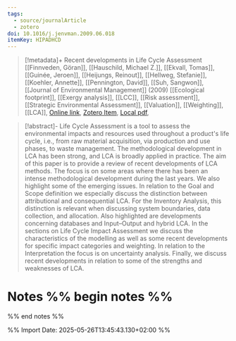 ```yaml
---
tags:
  - source/journalArticle
  - zotero
doi: 10.1016/j.jenvman.2009.06.018
itemKey: HIPADHCD
---
```

>[!metadata]+
> Recent developments in Life Cycle Assessment
> [[Finnveden, Göran]], [[Hauschild, Michael Z.]], [[Ekvall, Tomas]], [[Guinée, Jeroen]], [[Heijungs, Reinout]], [[Hellweg, Stefanie]], [[Koehler, Annette]], [[Pennington, David]], [[Suh, Sangwon]], 
> [[Journal of Environmental Management]] (2009)
> [[Ecological footprint]], [[Exergy analysis]], [[LCC]], [[Risk assessment]], [[Strategic Environmental Assessment]], [[Valuation]], [[Weighting]], [[LCA]], 
> [Online link](https://www.sciencedirect.com/science/article/pii/S0301479709002345), [Zotero Item](zotero://select/library/items/HIPADHCD), [Local pdf](file://C:/Users/aburg/Documents/references/zotero/storage/RQKGRV8T/Finnveden2009_Recentdevelopmentsa.pdf), 

>[!abstract]-
>Life Cycle Assessment is a tool to assess the environmental impacts and resources used throughout a product's life cycle, i.e., from raw material acquisition, via production and use phases, to waste management. The methodological development in LCA has been strong, and LCA is broadly applied in practice. The aim of this paper is to provide a review of recent developments of LCA methods. The focus is on some areas where there has been an intense methodological development during the last years. We also highlight some of the emerging issues. In relation to the Goal and Scope definition we especially discuss the distinction between attributional and consequential LCA. For the Inventory Analysis, this distinction is relevant when discussing system boundaries, data collection, and allocation. Also highlighted are developments concerning databases and Input–Output and hybrid LCA. In the sections on Life Cycle Impact Assessment we discuss the characteristics of the modelling as well as some recent developments for specific impact categories and weighting. In relation to the Interpretation the focus is on uncertainty analysis. Finally, we discuss recent developments in relation to some of the strengths and weaknesses of LCA.

# Notes %% begin notes %%

%% end notes %%




%% Import Date: 2025-05-26T13:45:43.130+02:00 %%
